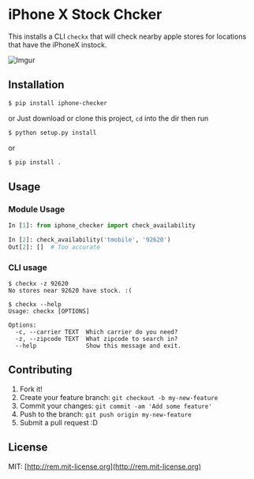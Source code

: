 
# iPhone X Stock Chcker

This installs a CLI `checkx` that will check nearby apple stores for locations that have the iPhoneX instock.

![Imgur](https://media.giphy.com/media/xT0xeowpLSrJpBah8I/giphy.gif)


## Installation

``` bash
$ pip install iphone-checker
```

or Just download or clone this project, `cd` into the dir then run

``` bash 
$ python setup.py install
```

or 

``` bash
$ pip install .
```

## Usage
### Module Usage
```python
In [1]: from iphone_checker import check_availability

In [2]: check_availability('tmobile', '92620')
Out[2]: []  # Too accurate
```

### CLI usage
```
$ checkx -z 92620
No stores near 92620 have stock. :(

$ checkx --help
Usage: checkx [OPTIONS]

Options:
  -c, --carrier TEXT  Which carrier do you need?
  -z, --zipcode TEXT  What zipcode to search in?
  --help              Show this message and exit.
```

## Contributing

1. Fork it!
2. Create your feature branch: `git checkout -b my-new-feature`
3. Commit your changes: `git commit -am 'Add some feature'`
4. Push to the branch: `git push origin my-new-feature`
5. Submit a pull request :D

## License

MIT: [http://rem.mit-license.org](http://rem.mit-license.org)
